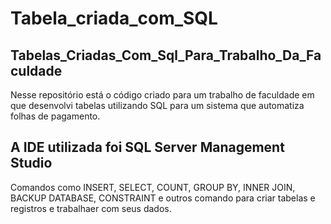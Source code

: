 # Tabela_criada_com_SQL

Tabelas_Criadas_Com_Sql_Para_Trabalho_Da_Faculdade
-------------------------------------------------------------------------------------------------------------------------------------------------------------------------------------
Nesse repositório está o código criado para um trabalho de faculdade em que desenvolvi tabelas utilizando SQL para um sistema que automatiza folhas de pagamento. 

A IDE utilizada foi SQL Server Management Studio
-------------------------------------------------------------------------------------------------------------------------------------------------------------------------------------
Comandos como INSERT, SELECT, COUNT, GROUP BY, INNER JOIN, BACKUP DATABASE, CONSTRAINT e outros comando para criar tabelas e registros e trabalhaer com seus dados.

